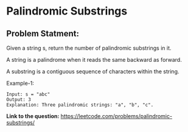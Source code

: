 # Palindromic Substrings
## **Problem Statment:**

Given a string s, return the number of palindromic substrings in it.

A string is a palindrome when it reads the same backward as forward.

A substring is a contiguous sequence of characters within the string.

Example-1:

```
Input: s = "abc"
Output: 3
Explanation: Three palindromic strings: "a", "b", "c".
```

**Link to the question:** https://leetcode.com/problems/palindromic-substrings/